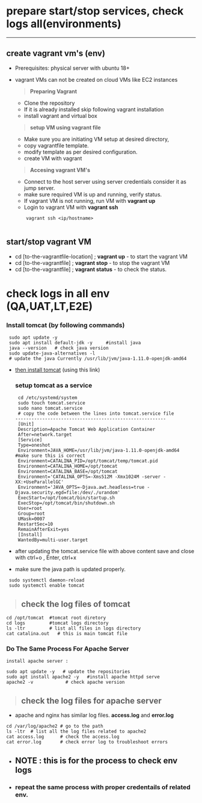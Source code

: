 # prepare start/stop services, check logs all(environments) #
___
## create vagrant vm's (env)
* Prerequisites: physical server with ubuntu 18+
* vagrant VMs can not be created on cloud VMs like EC2 instances

  > __Preparing Vagrant__
     
     * Clone the repository
     * If it is already installed skip following vagrant installation
     * install vagrant and virtual box
    
  > __setup VM using vagrant file__
  * Make sure you are initiating VM setup at desired directory,
  * copy vagrantfile template.
  * modify template as per desired configuration.
  * create VM with vagrant

  > __Accesing vagrant VM's__
  * Connect to the host server using server credentials consider it as jump server.
  * make sure required VM is up and running, verify status.
  * If vagrant VM is not running, run VM with   __vagrant up__
  * Login to vagrant VM with __vagrant ssh__
  
  ```
      vagrant ssh <ip/hostname>
 
  ```

## start/stop vagrant VM 
* cd [to-the-vagrantfile-location] ; __vagrant up__  - to start the vagrant VM
* cd [to-the-vagrantfile] ; __vagrant stop__ - to stop the vagrant VM
* cd [to-the-vagrantfile] ; __vagrant status__ - to check the status.
  
# check logs in all env (QA,UAT,LT,E2E)

  ### Install tomcat (by following commands)
  
  ```
   sudo apt update -y
   sudo apt install default-jdk -y     #install java
   java --version   # check java version 
   sudo update-java-alternatives -l  
   # update the java Currently /usr/lib/jvm/java-1.11.0-openjdk-amd64
  ```

* [then install tomcat](https://dlcdn.apache.org/tomcat/tomcat-8/v8.5.75/bin/apache-tomcat-8.5.75.tar.gz) (using this link)
  
  ### setup tomcat as a service
  ```
   cd /etc/systemd/system
   sudo touch tomcat.service
   sudo nano tomcat.service 
   # copy the code between the lines into tomcat.service file 
  -------------------------------------------------------- 
   [Unit]
   Description=Apache Tomcat Web Application Container
   After=network.target
   [Service]
   Type=oneshot
   Environment=JAVA_HOME=/usr/lib/jvm/java-1.11.0-openjdk-amd64        #make sure this is correct
   Environment=CATALINA_PID=/opt/tomcat/temp/tomcat.pid
   Environment=CATALINA_HOME=/opt/tomcat
   Environment=CATALINA_BASE=/opt/tomcat
   Environment='CATALINA_OPTS=-Xms512M -Xmx1024M -server -XX:+UseParallelGC'
   Environment='JAVA_OPTS=-Djava.awt.headless=true -Djava.security.egd=file:/dev/./urandom'
   ExecStart=/opt/tomcat/bin/startup.sh
   ExecStop=/opt/tomcat/bin/shutdown.sh
   User=root
   Group=root
   UMask=0007
   RestartSec=10
   RemainAfterExit=yes
   [Install]
   WantedBy=multi-user.target
   ``` 

* after updating the tomcat.service file with above content save and close with ctrl+o , Enter, ctrl+x   
* make sure the java path is updated properly.
```
 sudo systemctl daemon-reload  
 sudo systemctl enable tomcat  
 ```

>## check the log files of tomcat

```
cd /opt/tomcat  #tomcat root diretory
cd logs         #tomcat logs directory
ls -ltr         # list all files in logs directory 
cat catalina.out   # this is main tomcat file
```
 ### Do The Same Process For Apache Server 
 ```
 install apache server :

 sudo apt update -y   # update the repositories
 sudo apt install apache2 -y   #install apache httpd serve
 apache2 -v            # check apache version
 ```
 >## check the log files for apache server 
 * apache and nginx has similar log files. __access.log__ and __error.log__
  
  ```
  cd /var/log/apache2 # go to the path 
  ls -ltr  # list all the log files related to apache2
  cat access.log      # check the access.log
  cat error.log       # check error log to troubleshoot errors
  ```

  * ## NOTE : this is for the process to check env logs 
  * ### repeat the same process with proper credentails of related env.   
















 


 
  
